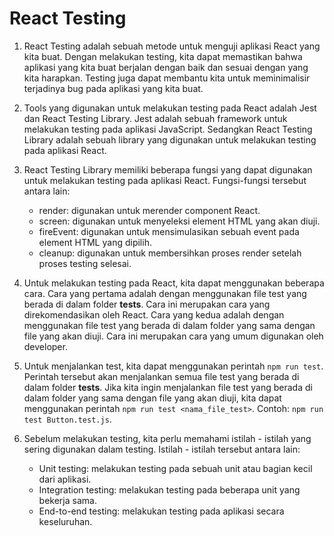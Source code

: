 # React Testing

1. React Testing adalah sebuah metode untuk menguji aplikasi React yang kita buat. Dengan melakukan testing, kita dapat memastikan bahwa aplikasi yang kita buat berjalan dengan baik dan sesuai dengan yang kita harapkan. Testing juga dapat membantu kita untuk meminimalisir terjadinya bug pada aplikasi yang kita buat.

2. Tools yang digunakan untuk melakukan testing pada React adalah Jest dan React Testing Library. Jest adalah sebuah framework untuk melakukan testing pada aplikasi JavaScript. Sedangkan React Testing Library adalah sebuah library yang digunakan untuk melakukan testing pada aplikasi React.

3. React Testing Library memiliki beberapa fungsi yang dapat digunakan untuk melakukan testing pada aplikasi React. Fungsi-fungsi tersebut antara lain:

   - render: digunakan untuk merender component React.
   - screen: digunakan untuk menyeleksi element HTML yang akan diuji.
   - fireEvent: digunakan untuk mensimulasikan sebuah event pada element HTML yang dipilih.
   - cleanup: digunakan untuk membersihkan proses render setelah proses testing selesai.

4. Untuk melakukan testing pada React, kita dapat menggunakan beberapa cara. Cara yang pertama adalah dengan menggunakan file test yang berada di dalam folder **tests**. Cara ini merupakan cara yang direkomendasikan oleh React. Cara yang kedua adalah dengan menggunakan file test yang berada di dalam folder yang sama dengan file yang akan diuji. Cara ini merupakan cara yang umum digunakan oleh developer.

5. Untuk menjalankan test, kita dapat menggunakan perintah `npm run test`. Perintah tersebut akan menjalankan semua file test yang berada di dalam folder **tests**. Jika kita ingin menjalankan file test yang berada di dalam folder yang sama dengan file yang akan diuji, kita dapat menggunakan perintah `npm run test <nama_file_test>`. Contoh: `npm run test Button.test.js`.

6. Sebelum melakukan testing, kita perlu memahami istilah - istilah yang sering digunakan dalam testing. Istilah - istilah tersebut antara lain:

   - Unit testing: melakukan testing pada sebuah unit atau bagian kecil dari aplikasi.
   - Integration testing: melakukan testing pada beberapa unit yang bekerja sama.
   - End-to-end testing: melakukan testing pada aplikasi secara keseluruhan.
